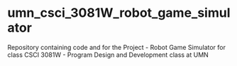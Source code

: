 # umn_csci_3081W_robot_game_simulator
Repository containing code and for the Project - Robot Game Simulator for class CSCI 3081W - Program Design and Development class at UMN
